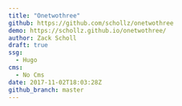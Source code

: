 ```yaml
---
title: "Onetwothree"
github: https://github.com/schollz/onetwothree
demo: https://schollz.github.io/onetwothree/
author: Zack Scholl
draft: true
ssg:
  - Hugo
cms:
  - No Cms
date: 2017-11-02T18:03:28Z
github_branch: master
---
```

